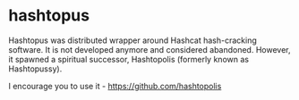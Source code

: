 hashtopus
=========

Hashtopus was distributed wrapper around Hashcat hash-cracking software.
It is not developed anymore and considered abandoned. However, it spawned
a spiritual successor, Hashtopolis (formerly known as Hashtopussy).

I encourage you to use it - https://github.com/hashtopolis
